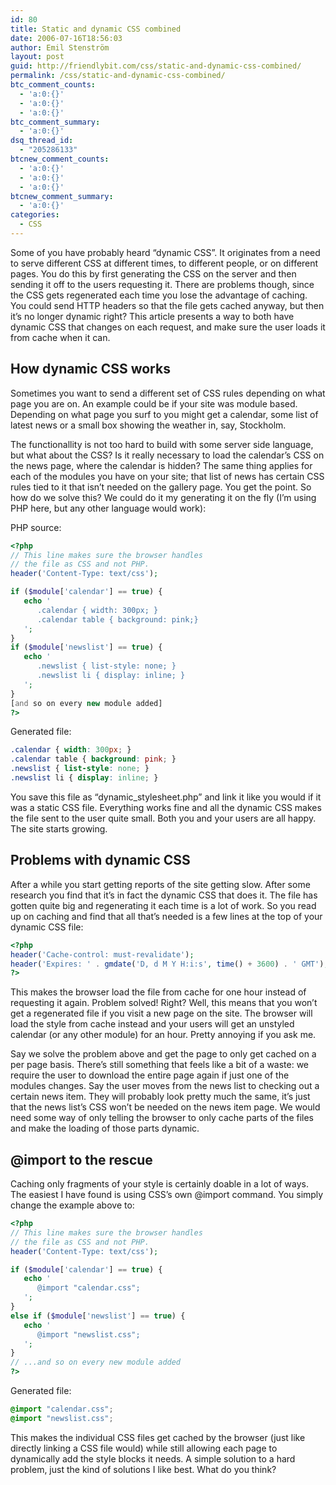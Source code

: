 ```yaml
---
id: 80
title: Static and dynamic CSS combined
date: 2006-07-16T18:56:03
author: Emil Stenström
layout: post
guid: http://friendlybit.com/css/static-and-dynamic-css-combined/
permalink: /css/static-and-dynamic-css-combined/
btc_comment_counts:
  - 'a:0:{}'
  - 'a:0:{}'
  - 'a:0:{}'
btc_comment_summary:
  - 'a:0:{}'
dsq_thread_id:
  - "205286133"
btcnew_comment_counts:
  - 'a:0:{}'
  - 'a:0:{}'
  - 'a:0:{}'
btcnew_comment_summary:
  - 'a:0:{}'
categories:
  - CSS
---
```

Some of you have probably heard &#8220;dynamic CSS&#8221;. It originates from a need to serve different CSS at different times, to different people, or on different pages. You do this by first generating the CSS on the server and then sending it off to the users requesting it. There are problems though, since the CSS gets regenerated each time you lose the advantage of caching. You could send HTTP headers so that the file gets cached anyway, but then it&#8217;s no longer dynamic right? This article presents a way to both have dynamic CSS that changes on each request, and make sure the user loads it from cache when it can.

## How dynamic CSS works

Sometimes you want to send a different set of CSS rules depending on what page you are on. An example could be if your site was module based. Depending on what page you surf to you might get a calendar, some list of latest news or a small box showing the weather in, say, Stockholm.

The functionallity is not too hard to build with some server side language, but what about the CSS? Is it really necessary to load the calendar&#8217;s CSS on the news page, where the calendar is hidden? The same thing applies for each of the modules you have on your site; that list of news has certain CSS rules tied to it that isn&#8217;t needed on the gallery page. You get the point. So how do we solve this? We could do it my generating it on the fly (I&#8217;m using PHP here, but any other language would work):

PHP source:

```php
<?php
// This line makes sure the browser handles
// the file as CSS and not PHP.
header('Content-Type: text/css');

if ($module['calendar'] == true) {
   echo '
      .calendar { width: 300px; }
      .calendar table { background: pink;}
   ';
}
if ($module['newslist'] == true) {
   echo '
      .newslist { list-style: none; }
      .newslist li { display: inline; }
   ';
}
[and so on every new module added]
?>
```

Generated file:

```css
.calendar { width: 300px; }
.calendar table { background: pink; }
.newslist { list-style: none; }
.newslist li { display: inline; }
```

You save this file as &#8220;dynamic_stylesheet.php&#8221; and link it like you would if it was a static CSS file. Everything works fine and all the dynamic CSS makes the file sent to the user quite small. Both you and your users are all happy. The site starts growing.

## Problems with dynamic CSS

After a while you start getting reports of the site getting slow. After some research you find that it&#8217;s in fact the dynamic CSS that does it. The file has gotten quite big and regenerating it each time is a lot of work. So you read up on caching and find that all that&#8217;s needed is a few lines at the top of your dynamic CSS file:

```php
<?php
header('Cache-control: must-revalidate');
header('Expires: ' . gmdate('D, d M Y H:i:s', time() + 3600) . ' GMT');
?>
```

This makes the browser load the file from cache for one hour instead of requesting it again. Problem solved! Right? Well, this means that you won&#8217;t get a regenerated file if you visit a new page on the site. The browser will load the style from cache instead and your users will get an unstyled calendar (or any other module) for an hour. Pretty annoying if you ask me.

Say we solve the problem above and get the page to only get cached on a per page basis. There&#8217;s still something that feels like a bit of a waste: we require the user to download the entire page again if just one of the modules changes. Say the user moves from the news list to checking out a certain news item. They will probably look pretty much the same, it&#8217;s just that the news list&#8217;s CSS won&#8217;t be needed on the news item page. We would need some way of only telling the browser to only cache parts of the files and make the loading of those parts dynamic.

## @import to the rescue

Caching only fragments of your style is certainly doable in a lot of ways. The easiest I have found is using CSS&#8217;s own @import command. You simply change the example above to:

```php
<?php
// This line makes sure the browser handles
// the file as CSS and not PHP.
header('Content-Type: text/css');

if ($module['calendar'] == true) {
   echo '
      @import "calendar.css";
   ';
}
else if ($module['newslist'] == true) {
   echo '
      @import "newslist.css";
   ';
}
// ...and so on every new module added
?>
```

Generated file:

```css
@import "calendar.css";
@import "newslist.css";
```

This makes the individual CSS files get cached by the browser (just like directly linking a CSS file would) while still allowing each page to dynamically add the style blocks it needs. A simple solution to a hard problem, just the kind of solutions I like best. What do you think?
